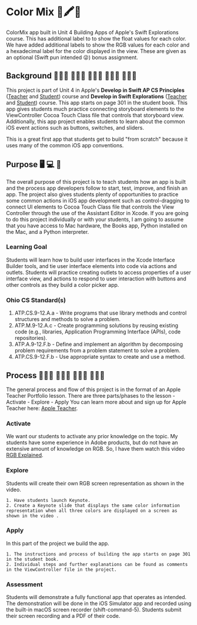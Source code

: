 #  Color Mix 🌈🖍️🎨
ColorMix app built in Unit 4 Building Apps of Apple's Swift Explorations course. This has additional label to to show the float values for each color.
We have added additional labels to show the RGB values for each color and a hexadecimal label for the color displayed in the view. These are given as an optional (Swift pun intended 😜) bonus assignment.

## Background 👩🏼‍🎓 🧑🏿‍🎓 👨🏽‍🎓 👩🏻‍💻 👨🏾‍💻
This project is part of Unit 4 in Apple's **Develop in Swift AP CS Principles** ([Teacher](https://books.apple.com/us/book/develop-in-swift-ap-cs-principles-teacher-guide/id1581182833) and [Student](https://books.apple.com/us/book/develop-in-swift-ap-cs-principles/id1581182719)) course and **Develop in Swift Explorations** ([Teacher](https://books.apple.com/us/book/develop-in-swift-explorations-teacher-guide/id1581182814) and [Student](https://books.apple.com/us/book/develop-in-swift-explorations/id1581182728)) course. This app starts on page 301 in the student book. This app gives students much practice connecting storyboard elements to the ViewController Cocoa Touch Class file that controls that storyboard view. Additionally, this app project enables students to learn about the common iOS event actions such as buttons, switches, and sliders.

This is a great first app that students get to build "from scratch" because it uses many of the common iOS app conventions.

## Purpose 🖥 💻 📱
The overall purpose of this project is to teach students how an app is built and the process app developers follow to start, test, improve, and finish an app. The project also gives students plenty of opportunities to practice some common actions in iOS app development such as control-dragging to connect UI elements to Cocoa Touch Class file that controls the View Controller through the use of the Assistant Editor in Xcode. If you are going to do this project individually or with your students, I am going to assume that you have access to Mac hardware, the Books app, Python installed on the Mac, and a Python interpreter.

### Learning Goal
Students will learn how to build user interfaces in the Xcode Interface Builder tools, and tie user interface elements into code via actions and outlets. Students will practice creating outlets to access properties of a user interface view, and actions to respond to user interaction with buttons and other controls as they build a color picker app.

### Ohio CS Standard(s)
1. ATP.CS.9-12.A.a - Write programs that use library methods and control structures and methods to solve a problem.
2. ATP.M.9-12.A.c - Create programming solutions by reusing existing code (e.g., libraries, Application Programming Interface (APIs), code repositories).
3. ATP.A.9-12.F.b - Define and implement an algorithm by decomposing problem requirements from a problem statement to solve a problem.
4. ATP.CS.9-12.F.b - Use appropriate syntax to create and use a method.


## Process 👩🏾‍🏫 👨🏻‍🏫 👨🏻‍💻 👩🏽‍💻
The general process and flow of this project is in the format of an Apple Teacher Portfolio lesson. There are three parts/phases to the lesson
    - Activate
    - Explore 
    - Apply
 You can learn more about and sign up for Apple Teacher here: [Apple Teacher](https://www.apple.com/education/k12/teacher-resources/). 


### Activate
We want our students to activate any prior knowledge on the topic. My students have some experience in Adobe products, but do not have an extensive amount of knowledge on RGB. So, I have them watch this video [RGB Explained](https://www.youtube.com/watch?v=lL0pxSslCzo).


### Explore
Students will create their own RGB screen representation as shown in the video.

    1. Have students launch Keynote.
    2. Create a Keynote slide that displays the same color information representation when all three colors are displayed on a screen as shown in the video .


### Apply 
In this part of the project we build the app.
    
    1. The instructions and process of building the app starts on page 301 in the student book.
    2. Individual steps and further explanations can be found as comments in the ViewController file in the project.


### Assessment
Students will demonstrate a fully functional app that operates as intended. The demonstration will be done in the iOS Simulator app and recorded using the built-in macOS screen recorder (shift-command-5). Students submit their screen recording and a PDF of their code.
